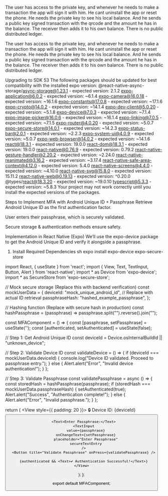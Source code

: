 The user has access to the private key, and whenever he needs to make a transaction the app will sign it with him.
He cant uninstall the app or reset the phone. He needs the private key to see his local balance. And he sends a public key signed transaction with the qrcode and the amount he has in the balance. The receiver then adds it to his own balance. There is no public distributed ledger.

The user has access to the private key, and whenever he needs to make a transaction the app will sign it with him.
He cant uninstall the app or reset the phone. He needs the private key to see his local balance. And he sends a public key signed transaction with the qrcode and the amount he has in the balance. The receiver then adds it to his own balance. There is no public distributed ledger.

Upgrading to SDK 53
The following packages should be updated for best compatibility with the installed expo version:
  @react-native-async-storage/async-storage@1.23.1 - expected version: 2.1.2
  expo-application@6.0.2 - expected version: ~6.1.4
  expo-camera@16.0.18 - expected version: ~16.1.6
  expo-constants@17.0.8 - expected version: ~17.1.6
  expo-crypto@14.0.2 - expected version: ~14.1.4
  expo-dev-client@5.0.20 - expected version: ~5.1.8
  expo-device@7.0.3 - expected version: ~7.1.4
  expo-image-picker@16.0.6 - expected version: ~16.1.4
  expo-linking@7.0.5 - expected version: ~7.1.5
  expo-router@4.0.20 - expected version: ~5.0.7
  expo-secure-store@14.0.1 - expected version: ~14.2.3
  expo-status-bar@2.0.1 - expected version: ~2.2.3
  expo-system-ui@4.0.9 - expected version: ~5.0.7
  expo-web-browser@14.0.2 - expected version: ~14.1.6
  react@18.3.1 - expected version: 19.0.0
  react-dom@18.3.1 - expected version: 19.0.0
  react-native@0.76.9 - expected version: 0.79.2
  react-native-gesture-handler@2.20.2 - expected version: ~2.24.0
  react-native-reanimated@3.16.2 - expected version: ~3.17.4
  react-native-safe-area-context@4.12.0 - expected version: 5.4.0
  react-native-screens@4.4.0 - expected version: ~4.10.0
  react-native-svg@15.8.0 - expected version: 15.11.2
  react-native-web@0.19.13 - expected version: ^0.20.0
  @types/react@18.3.20 - expected version: ~19.0.10
  typescript@5.3.3 - expected version: ~5.8.3
Your project may not work correctly until you install the expected versions of the packages.

Steps to Implement MFA with Android Unique ID + Passphrase
Retrieve Android Unique ID as the first authentication factor.

User enters their passphrase, which is securely validated.

Secure storage & authentication methods ensure safety.

Implementation in React Native (Expo)
We’ll use the expo-device package to get the Android Unique ID and verify it alongside a passphrase.

1. Install Required Dependencies
sh
expo install expo-device expo-secure-store



import React, { useState } from 'react';
import { View, Text, TextInput, Button, Alert } from 'react-native';
import * as Device from 'expo-device';
import * as SecureStore from 'expo-secure-store';

// Mock secure storage (Replace this with backend verification)
const mockUserData = {
  deviceId: "mock_unique_android_id", // Replace with actual ID retrieval
  passphraseHash: "hashed_example_passphrase",
};

// Hashing function (Replace with secure hash in production)
const hashPassphrase = (passphrase) => passphrase.split("").reverse().join("");

const MFAComponent = () => {
  const [passphrase, setPassphrase] = useState('');
  const [authenticated, setAuthenticated] = useState(false);

  // Step 1: Get Android Unique ID
  const deviceId = Device.osInternalBuildId || "unknown_device";

  // Step 2: Validate Device ID
  const validateDevice = () => {
    if (deviceId === mockUserData.deviceId) {
      console.log("Device ID validated. Proceed to passphrase entry.");
    } else {
      Alert.alert("Error", "Invalid device authentication!");
    }
  };

  // Step 3: Validate Passphrase
  const validatePassphrase = async () => {
    const storedHash = hashPassphrase(passphrase);
    if (storedHash === mockUserData.passphraseHash) {
      setAuthenticated(true);
      Alert.alert("Success", "Authentication complete!");
    } else {
      Alert.alert("Error", "Invalid passphrase.");
    }
  };

  return (
    <View style={{ padding: 20 }}>
      <Text>🔒 Device ID: {deviceId}</Text>
      <Button title="Validate Device" onPress={validateDevice} />

      <Text>Enter Passphrase:</Text>
      <TextInput
        value={passphrase}
        onChangeText={setPassphrase}
        placeholder="Enter Passphrase"
        secureTextEntry
      />
      <Button title="Validate Passphrase" onPress={validatePassphrase} />

      {authenticated && <Text>✔ Authentication Successful!</Text>}
    </View>
  );
};

export default MFAComponent;
